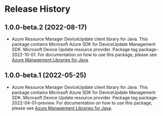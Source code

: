 # Release History

## 1.0.0-beta.2 (2022-08-17)

- Azure Resource Manager DeviceUpdate client library for Java. This package contains Microsoft Azure SDK for DeviceUpdate Management SDK. Microsoft Device Update resource provider. Package tag package-2022-10-01. For documentation on how to use this package, please see [Azure Management Libraries for Java](https://aka.ms/azsdk/java/mgmt).

## 1.0.0-beta.1 (2022-05-25)

- Azure Resource Manager DeviceUpdate client library for Java. This package contains Microsoft Azure SDK for DeviceUpdate Management SDK. Microsoft Device Update resource provider. Package tag package-2022-04-01-preview. For documentation on how to use this package, please see [Azure Management Libraries for Java](https://aka.ms/azsdk/java/mgmt).
